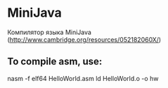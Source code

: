 # MiniJava
Компилятор языка MiniJava (http://www.cambridge.org/resources/052182060X/)

## To compile asm, use:
nasm -f elf64 HelloWorld.asm
ld HelloWorld.o -o hw
